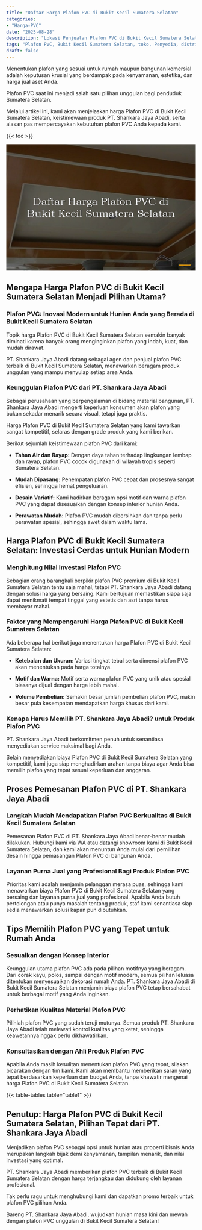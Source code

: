 ```yaml
---
title: "Daftar Harga Plafon PVC di Bukit Kecil Sumatera Selatan"
categories: 
- "Harga-PVC"
date: "2025-08-28"
description: "Lokasi Penjualan Plafon PVC di Bukit Kecil Sumatera Selatan untuk hunian, perkantoran, serta toko. Produk berkualitas, variasi motif, warna elegan, dengan layanan pemasangan ditangani oleh tenaga ahli profesional serta kepastian resmi!|Jasa penyediaan Plafon PVC di Bukit Kecil Sumatera Selatan untuk kebutuhan rumah, kantor, atau gerai, beserta panel terbaik dan penempatan oleh tenaga ahli berpengalaman serta kepastian resmi.|Pilihan Plafon PVC di Bukit Kecil Sumatera Selatan yang terbukti bagi tempat tinggal, office, dan ritel, bersama material terbaik dan instalasi oleh teknisi berpengalaman dan jaminan resmi.|Penyediaan Plafon PVC di Bukit Kecil Sumatera Selatan untuk rumah, office, serta toko, beserta panel terbaik dan pemasangan dikerjakan oleh teknisi berpengalaman, disertai dengan jaminan resmi.}"
tags: "Plafon PVC, Bukit Kecil Sumatera Selatan, toko, Penyedia, distributor"
draft: false
---
```


Menentukan plafon yang sesuai untuk rumah maupun bangunan komersial adalah keputusan krusial yang berdampak pada kenyamanan, estetika, dan harga jual aset Anda.

Plafon PVC saat ini menjadi salah satu pilihan unggulan bagi penduduk Sumatera Selatan.

Melalui artikel ini, kami akan menjelaskan harga Plafon PVC di Bukit Kecil Sumatera Selatan, keistimewaan produk PT. Shankara Jaya Abadi, serta alasan pas mempercayakan kebutuhan plafon PVC Anda kepada kami.

{{< toc >}}

![Daftar Harga Plafon PVC di Bukit Kecil Sumatera Selatan](/images/Harga-PVC/Daftar-Harga-Plafon-PVC-di-Bukit-Kecil-Sumatera-Selatan.png)


## Mengapa Harga Plafon PVC di Bukit Kecil Sumatera Selatan Menjadi Pilihan Utama?

### Plafon PVC: Inovasi Modern untuk Hunian Anda yang Berada di Bukit Kecil Sumatera Selatan

Topik harga Plafon PVC di Bukit Kecil Sumatera Selatan semakin banyak diminati karena banyak orang menginginkan plafon yang indah, kuat, dan mudah dirawat.

PT. Shankara Jaya Abadi datang sebagai agen dan penjual plafon PVC terbaik di Bukit Kecil Sumatera Selatan, menawarkan beragam produk unggulan yang mampu menyulap setiap area Anda.

### Keunggulan Plafon PVC dari PT. Shankara Jaya Abadi

Sebagai perusahaan yang berpengalaman di bidang material bangunan, PT. Shankara Jaya Abadi mengerti keperluan konsumen akan plafon yang bukan sekadar menarik secara visual, tetapi juga praktis.

Harga Plafon PVC di Bukit Kecil Sumatera Selatan yang kami tawarkan sangat kompetitif, selaras dengan grade produk yang kami berikan.

Berikut sejumlah keistimewaan plafon PVC dari kami:

- **Tahan Air dan Rayap:** Dengan daya tahan terhadap lingkungan lembap dan rayap, plafon PVC cocok digunakan di wilayah tropis seperti Sumatera Selatan.

- **Mudah Dipasang:** Penempatan plafon PVC cepat dan prosesnya sangat efisien, sehingga hemat pengeluaran.

- **Desain Variatif:** Kami hadirkan beragam opsi motif dan warna plafon PVC yang dapat disesuaikan dengan konsep interior hunian Anda.

- **Perawatan Mudah:** Plafon PVC mudah dibersihkan dan tanpa perlu perawatan spesial, sehingga awet dalam waktu lama.

## Harga Plafon PVC di Bukit Kecil Sumatera Selatan: Investasi Cerdas untuk Hunian Modern

### Menghitung Nilai Investasi Plafon PVC

Sebagian orang barangkali berpikir plafon PVC premium di Bukit Kecil Sumatera Selatan tentu saja mahal, tetapi PT. Shankara Jaya Abadi datang dengan solusi harga yang bersaing. Kami bertujuan memastikan siapa saja dapat menikmati tempat tinggal yang estetis dan asri tanpa harus membayar mahal.

### Faktor yang Mempengaruhi Harga Plafon PVC di Bukit Kecil Sumatera Selatan

Ada beberapa hal berikut juga menentukan harga Plafon PVC di Bukit Kecil Sumatera Selatan:

- **Ketebalan dan Ukuran:** Variasi tingkat tebal serta dimensi plafon PVC akan menentukan pada harga totalnya.

- **Motif dan Warna:** Motif serta warna plafon PVC yang unik atau spesial biasanya dijual dengan harga lebih mahal.

- **Volume Pembelian:** Semakin besar jumlah pembelian plafon PVC, makin besar pula kesempatan mendapatkan harga khusus dari kami.

### Kenapa Harus Memilih PT. Shankara Jaya Abadi? untuk Produk Plafon PVC

PT. Shankara Jaya Abadi berkomitmen penuh untuk senantiasa menyediakan service maksimal bagi Anda.

Selain menyediakan biaya Plafon PVC di Bukit Kecil Sumatera Selatan yang kompetitif, kami juga siap menghadirkan arahan tanpa biaya agar Anda bisa memilih plafon yang tepat sesuai keperluan dan anggaran.

## Proses Pemesanan Plafon PVC di PT. Shankara Jaya Abadi

### Langkah Mudah Mendapatkan Plafon PVC Berkualitas di Bukit Kecil Sumatera Selatan

Pemesanan Plafon PVC di PT. Shankara Jaya Abadi benar-benar mudah dilakukan. Hubungi kami via WA atau datangi showroom kami di Bukit Kecil Sumatera Selatan, dan kami akan menuntun Anda mulai dari pemilihan desain hingga pemasangan Plafon PVC di bangunan Anda.

### Layanan Purna Jual yang Profesional Bagi Produk Plafon PVC

Prioritas kami adalah menjamin pelanggan merasa puas, sehingga kami menawarkan biaya Plafon PVC di Bukit Kecil Sumatera Selatan yang bersaing dan layanan purna jual yang profesional. Apabila Anda butuh pertolongan atau punya masalah tentang produk, staf kami senantiasa siap sedia menawarkan solusi kapan pun dibutuhkan.

## Tips Memilih Plafon PVC yang Tepat untuk Rumah Anda

### Sesuaikan dengan Konsep Interior

Keunggulan utama plafon PVC ada pada pilihan motifnya yang beragam. Dari corak kayu, polos, sampai dengan motif modern, semua pilihan leluasa ditentukan menyesuaikan dekorasi rumah Anda. PT. Shankara Jaya Abadi di Bukit Kecil Sumatera Selatan menjamin biaya plafon PVC tetap bersahabat untuk berbagai motif yang Anda inginkan.

### Perhatikan Kualitas Material Plafon PVC

Pilihlah plafon PVC yang sudah teruji mutunya. Semua produk PT. Shankara Jaya Abadi telah melewati kontrol kualitas yang ketat, sehingga keawetannya nggak perlu dikhawatirkan.

### Konsultasikan dengan Ahli Produk Plafon PVC

Apabila Anda masih kesulitan menentukan plafon PVC yang tepat, silakan bicarakan dengan tim kami. Kami akan membantu memberikan saran yang tepat berdasarkan keperluan dan budget Anda, tanpa khawatir mengenai harga Plafon PVC di Bukit Kecil Sumatera Selatan.

{{< table-tables table="table1" >}}

## Penutup: Harga Plafon PVC di Bukit Kecil Sumatera Selatan, Pilihan Tepat dari PT. Shankara Jaya Abadi

Menjadikan plafon PVC sebagai opsi untuk hunian atau properti bisnis Anda merupakan langkah bijak demi kenyamanan, tampilan menarik, dan nilai investasi yang optimal.

PT. Shankara Jaya Abadi memberikan plafon PVC terbaik di Bukit Kecil Sumatera Selatan dengan harga terjangkau dan didukung oleh layanan profesional.

Tak perlu ragu untuk menghubungi kami dan dapatkan promo terbaik untuk plafon PVC pilihan Anda.

Bareng PT. Shankara Jaya Abadi, wujudkan hunian masa kini dan mewah dengan plafon PVC unggulan di Bukit Kecil Sumatera Selatan!